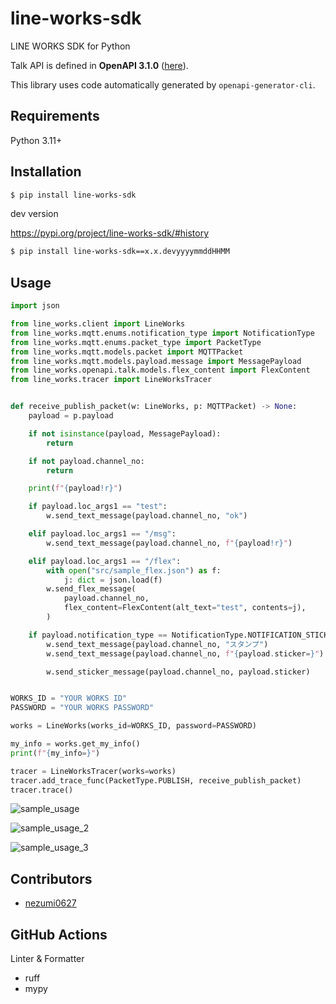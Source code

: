 # line-works-sdk

LINE WORKS SDK for Python

Talk API is defined in **OpenAPI 3.1.0** ([here](https://nanato12.github.io/line-works-sdk/)).

This library uses code automatically generated by `openapi-generator-cli`.

## Requirements

Python 3.11+

## Installation

```sh
$ pip install line-works-sdk
```

dev version

<https://pypi.org/project/line-works-sdk/#history>

```sh
$ pip install line-works-sdk==x.x.devyyyymmddHHMM
```

## Usage

```python
import json

from line_works.client import LineWorks
from line_works.mqtt.enums.notification_type import NotificationType
from line_works.mqtt.enums.packet_type import PacketType
from line_works.mqtt.models.packet import MQTTPacket
from line_works.mqtt.models.payload.message import MessagePayload
from line_works.openapi.talk.models.flex_content import FlexContent
from line_works.tracer import LineWorksTracer


def receive_publish_packet(w: LineWorks, p: MQTTPacket) -> None:
    payload = p.payload

    if not isinstance(payload, MessagePayload):
        return

    if not payload.channel_no:
        return

    print(f"{payload!r}")

    if payload.loc_args1 == "test":
        w.send_text_message(payload.channel_no, "ok")

    elif payload.loc_args1 == "/msg":
        w.send_text_message(payload.channel_no, f"{payload!r}")

    elif payload.loc_args1 == "/flex":
        with open("src/sample_flex.json") as f:
            j: dict = json.load(f)
        w.send_flex_message(
            payload.channel_no,
            flex_content=FlexContent(alt_text="test", contents=j),
        )

    if payload.notification_type == NotificationType.NOTIFICATION_STICKER:
        w.send_text_message(payload.channel_no, "スタンプ")
        w.send_text_message(payload.channel_no, f"{payload.sticker=}")

        w.send_sticker_message(payload.channel_no, payload.sticker)


WORKS_ID = "YOUR WORKS ID"
PASSWORD = "YOUR WORKS PASSWORD"

works = LineWorks(works_id=WORKS_ID, password=PASSWORD)

my_info = works.get_my_info()
print(f"{my_info=}")

tracer = LineWorksTracer(works=works)
tracer.add_trace_func(PacketType.PUBLISH, receive_publish_packet)
tracer.trace()
```

![sample_usage](https://github.com/user-attachments/assets/904eadeb-47be-4b48-b79f-b9aca761546b)

![sample_usage_2](https://github.com/user-attachments/assets/0f3097c9-345c-4a74-b08a-9338efa8dc40)

![sample_usage_3](https://github.com/user-attachments/assets/c95b11f4-339c-424d-bd05-c538a52438d1)

## Contributors

- [nezumi0627](https://github.com/nezumi0627)

## GitHub Actions

Linter & Formatter

- ruff
- mypy
